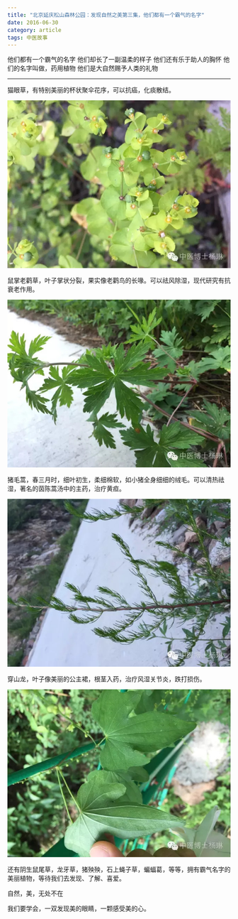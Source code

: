 ```yaml
---
title: "北京延庆松山森林公园：发现自然之美第三集，他们都有一个霸气的名字"
date: 2016-06-30
category: article
tags: 中医故事
---
```


他们都有一个霸气的名字
他们却长了一副温柔的样子
他们还有乐于助人的胸怀
他们的名字叫做，药用植物
他们是大自然赐予人类的礼物

***

猫眼草，有特别美丽的杯状聚伞花序，可以抗癌，化痰散结。

![](/media/2016/06/30-01.jpg)

鼠掌老鹳草，叶子掌状分裂，果实像老鹳鸟的长喙。可以祛风除湿，现代研究有抗衰老作用。

![](/media/2016/06/30-02.jpg)

猪毛蒿，春三月时，细叶初生，柔细棉软，如小猪全身细细的绒毛。可以清热祛湿，著名的茵陈蒿汤中的主药，治疗黄疸。

![](/media/2016/06/30-03.jpg)

穿山龙，叶子像美丽的公主裙，根茎入药，治疗风湿关节炎，跌打损伤。

![](/media/2016/06/30-04.jpg)

还有阴生鼠尾草，龙牙草，猪殃殃，石上蝇子草，蝙蝠葛，等等，拥有霸气名字的美丽植物，等待我们去发现、了解、喜爱。

自然，美，无处不在

我们要学会，一双发现美的眼睛，一颗感受美的心。

